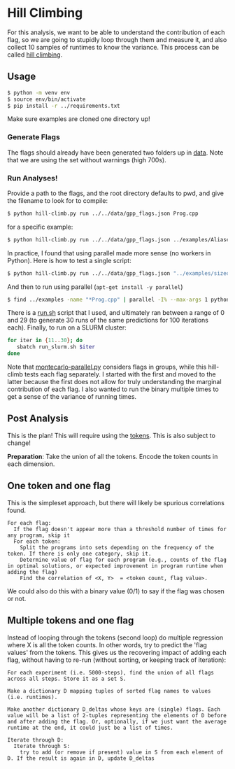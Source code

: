 # Hill Climbing

For this analysis, we want to be able to understand the contribution of each flag,
so we are going to stupidly loop through them and measure it, and also collect 10 samples of runtimes 
to know the variance. This process can be called [hill climbing](https://web.cs.hacettepe.edu.tr/~ilyas/Courses/VBM688/lec05_localsearch.pdf).

## Usage

```bash
$ python -m venv env
$ source env/bin/activate
$ pip install -r ../requirements.txt
```

Make sure examples are cloned one directory up!

### Generate Flags

The flags should already have been generated two folders up in [data](../../data). Note that we are using
the set without warnings (high 700s).

### Run Analyses!

Provide a path to the flags, and the root directory defaults to pwd, and give the filename to look for to compile:

```bash
$ python hill-climb.py run ../../data/gpp_flags.json Prog.cpp
```
for a specific example:

```bash
$ python hill-climb.py run ../../data/gpp_flags.json ../examples/Aliases/Prog.cpp
```

In practice, I found that using parallel made more sense (no workers in Python).
Here is how to test a single script:

```bash
$ python hill-climb.py run ../../data/gpp_flags.json "../examples/sizeof Operator/Prog.cpp" --outdir-num 1
```

And then to run using parallel (`apt-get install -y parallel`)

```bash
$ find ../examples -name "*Prog.cpp" | parallel -I% --max-args 1 python hill-climb.py run ../../data/gpp_flags.json "%" --outdir-num 1
```

There is a [run.sh](run.sh) script that I used, and ultimately ran between a range of 0 and 29 (to generate 30 runs of the same predictions for 100 iterations each). Finally, to run on a SLURM cluster:

```bash
for iter in {11..30}; do
   sbatch run_slurm.sh $iter
done
```

Note that [montecarlo-parallel.py](../montecarlo) considers flags in groups, while this hill-climb tests each flag separately.
I started with the first and moved to the latter because the first does not allow for truly understanding the marginal contribution of each
flag. I also wanted to run the binary multiple times to get a sense of the variance of running times.


## Post Analysis

This is the plan! This will require using the [tokens](../tokens). This is also subject to change!

**Preparation**: Take the union of all the tokens. Encode the token counts in each dimension.

## One token and one flag

This is the simpleset approach, but there will likely be spurious correlations found. 

```
For each flag:
  If the flag doesn't appear more than a threshold number of times for any program, skip it
  For each token:
    Split the programs into sets depending on the frequency of the token. If there is only one category, skip it.
    Determine value of flag for each program (e.g., counts of the flag in optimal solutions, or expected improvement in program runtime when adding the flag)
    Find the correlation of <X, Y>  = <token count, flag value>.
```

We could also do this with a binary value (0/1) to say if the flag was chosen or not.

## Multiple tokens and one flag

Instead of looping through the tokens (second loop) do multiple regression where X is all the token counts. In other words, try to predict the 'flag values' from the tokens. This gives us the recovering impact of adding each flag, without having to re-run (without sorting, or keeping track of iteration):

```
For each experiment (i.e. 5000-steps), find the union of all flags across all steps. Store it as a set S.

Make a dictionary D mapping tuples of sorted flag names to values (i.e. runtimes). 

Make another dictionary D_deltas whose keys are (single) flags. Each value will be a list of 2-tuples representing the elements of D before and after adding the flag. Or, optionally, if we just want the average runtime at the end, it could just be a list of times.

Iterate through D:
  Iterate through S:
    try to add (or remove if present) value in S from each element of D. If the result is again in D, update D_deltas
